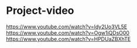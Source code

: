 # Project-video
https://www.youtube.com/watch?v=ldy2Uo3VL5E
https://www.youtube.com/watch?v=Ogw1iQDsO00
https://www.youtube.com/watch?v=HPDUaZBXhTE
